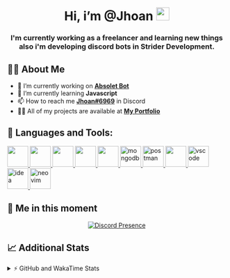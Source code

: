 <h1 align="center">Hi, i’m @Jhoan <img src="https://i.imgur.com/ILVRpZm.gif" width="30px"></h1>
<h3 align="center">I'm currently working as a freelancer and learning new things also i'm developing discord bots in Strider Development.</h3>

## 🙋‍♂️ About Me

- 🔭 I’m currently working on **[Absolet Bot](https://strider.cloud)**
- 🌱 I’m currently learning **Javascript**
- 📫 How to reach me **[Jhoan#6969](https://jhoan.monster/)** in Discord
- 👨‍💻 All of my projects are available at **[My Portfolio](https://jhoan.monster)**

## 🚀 Languages and Tools:
<p align="left"> 
    <a href="https://developer.mozilla.org/en-US/docs/Web/JavaScript" target="_blank"> <img src="https://img.icons8.com/color/48/000000/javascript.png" width="48" height="48"/> </a> 
    <a href="https://www.w3.org/html/" target="_blank"> <img src="https://img.icons8.com/color/48/000000/html-5.png" width="48" height="48"/> </a> 
    <a href="https://www.w3schools.com/css/" target="_blank"> <img src="https://img.icons8.com/color/48/000000/css3.png" width="48" height="48"/> </a> 
    <a href="https://getbootstrap.com" target="_blank"> <img src="https://img.icons8.com/color/48/000000/bootstrap.png" width="48" height="48"/> </a> 
    <a href="https://nodejs.org" target="_blank"> <img src="https://i.imgur.com/XX8lvL7.png" width="48" height="48"/> </a> 
    <a href="https://www.mongodb.com/" target="_blank"> <img src="https://i.imgur.com/nRtS3AN.png" alt="mongodb" width="48" height="48"/> </a> 
    <a href="https://postman.com" target="_blank"> <img src="https://www.vectorlogo.zone/logos/getpostman/getpostman-icon.svg" alt="postman" width="48" height="48"/> </a>   
    <a href="https://git-scm.com/" target="_blank"> <img src="https://img.icons8.com/color/48/000000/git.png" width="48" height="48"/> </a> 
    <a href="https://code.visualstudio.com" target="_blank" > <img src="https://upload.wikimedia.org/wikipedia/commons/thumb/9/9a/Visual_Studio_Code_1.35_icon.svg/2048px-Visual_Studio_Code_1.35_icon.svg.png" alt="vscode" width="48" height="48"> </a>
    <a href="https://www.jetbrains.com/es-es/idea/" target="_blank" > <img src="https://resources.jetbrains.com/storage/products/intellij-idea/img/meta/intellij-idea_logo_300x300.png" alt="idea" width="48" height="48"> </a>
    <a href="https://neovim.io" target="_blank"> <img src="https://icons.iconarchive.com/icons/papirus-team/papirus-apps/512/nvim-icon.png" alt="neovim" width="48" height="48"/> </a>
</p>
  
## 👤 Me in this moment
<p align="center">
    <a href="https://discord.com/users/852617426591154177" target="_blank" rel="nofollow">
        <img src="https://lanyard-profile-readme.vercel.app/api/852617426591154177?idleMessage=Probably%20coding%20Absolet..." alt="Discord Presence" align="center">
    </a>
</p>

## 📈 Additional Stats
<details>
    <summary>⚡ GitHub and WakaTime Stats</summary>
    <br/>

<!--START_SECTION:waka-->
![Code Time](http://img.shields.io/badge/Code%20Time-114%20hrs%2043%20mins-blue)

**🐱 My GitHub Data** 

> 🏆 409 Contributions in the Year 2022
 > 
> 📦 42.9 kB Used in GitHub's Storage 
 > 
> 💼 Opted to Hire
 > 
> 📜 4 Public Repositories 
 > 
> 🔑 12 Private Repositories  
 > 
**I'm a Night 🦉** 

```text
🌞 Morning    30 commits     █░░░░░░░░░░░░░░░░░░░░░░░░   7.19% 
🌆 Daytime    177 commits    ██████████░░░░░░░░░░░░░░░   42.45% 
🌃 Evening    176 commits    ██████████░░░░░░░░░░░░░░░   42.21% 
🌙 Night      34 commits     ██░░░░░░░░░░░░░░░░░░░░░░░   8.15%

```
📅 **I'm Most Productive on Saturday** 

```text
Monday       67 commits     ████░░░░░░░░░░░░░░░░░░░░░   16.07% 
Tuesday      47 commits     ██░░░░░░░░░░░░░░░░░░░░░░░   11.27% 
Wednesday    79 commits     ████░░░░░░░░░░░░░░░░░░░░░   18.94% 
Thursday     36 commits     ██░░░░░░░░░░░░░░░░░░░░░░░   8.63% 
Friday       18 commits     █░░░░░░░░░░░░░░░░░░░░░░░░   4.32% 
Saturday     109 commits    ██████░░░░░░░░░░░░░░░░░░░   26.14% 
Sunday       61 commits     ███░░░░░░░░░░░░░░░░░░░░░░   14.63%

```


📊 **This Week I Spent My Time On** 

```text
⌚︎ Time Zone: America/Bogota

💬 Programming Languages: 
JavaScript               22 hrs 44 mins      █████████████████░░░░░░░░   70.91% 
EJS                      4 hrs 58 mins       ████░░░░░░░░░░░░░░░░░░░░░   15.51% 
HTML                     1 hr 51 mins        █░░░░░░░░░░░░░░░░░░░░░░░░   5.8% 
JSON                     48 mins             ░░░░░░░░░░░░░░░░░░░░░░░░░   2.5% 
Text                     36 mins             ░░░░░░░░░░░░░░░░░░░░░░░░░   1.92%

🔥 Editors: 
VS Code                  32 hrs 1 min        █████████████████████████   99.87% 
Neovim                   2 mins              ░░░░░░░░░░░░░░░░░░░░░░░░░   0.13%

🐱‍💻 Projects: 
Fium Bot                 22 hrs 8 mins       █████████████████░░░░░░░░   69.09% 
Cloudly                  3 hrs 51 mins       ███░░░░░░░░░░░░░░░░░░░░░░   12.06% 
Shark System             2 hrs 38 mins       ██░░░░░░░░░░░░░░░░░░░░░░░   8.26% 
template                 1 hr 53 mins        █░░░░░░░░░░░░░░░░░░░░░░░░   5.88% 
omegleLocator            36 mins             ░░░░░░░░░░░░░░░░░░░░░░░░░   1.92%

💻 Operating System: 
Linux                    32 hrs 3 mins       █████████████████████████   100.0%

```

**I Mostly Code in JavaScript** 

```text
JavaScript               9 repos             ████████████████░░░░░░░░░   64.29% 
Java                     2 repos             ███░░░░░░░░░░░░░░░░░░░░░░   14.29% 
SCSS                     1 repo              █░░░░░░░░░░░░░░░░░░░░░░░░   7.14% 
TypeScript               1 repo              █░░░░░░░░░░░░░░░░░░░░░░░░   7.14% 
CSS                      1 repo              █░░░░░░░░░░░░░░░░░░░░░░░░   7.14%

```



 Last Updated on 24/05/2022 06:17:45 UTC
<!--END_SECTION:waka-->
</details>

